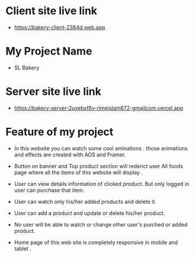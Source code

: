 # Client site live link

- https://bakery-client-2384d.web.app

# My Project Name

- SL Bakery

# Server site live link

- https://bakery-server-2uyebxf6v-rimeislam672-gmailcom.vercel.app

# Feature of my project

- In this website you can watch some cool aminations . those animations and effects are created with AOS and Framer.

- Button on banner and Top product section will rederict user All foods page where all the items of this website will display .

- User can view details information of clicked product. But only logged in user can purchase that item.

- User can watch only his/her added products and delete it.

- User can add a product and update or delete his/her product.

- No user will be able to watch or change other user's purched or added product.

- Home page of this web site is completely responsive in mobile and tablet .